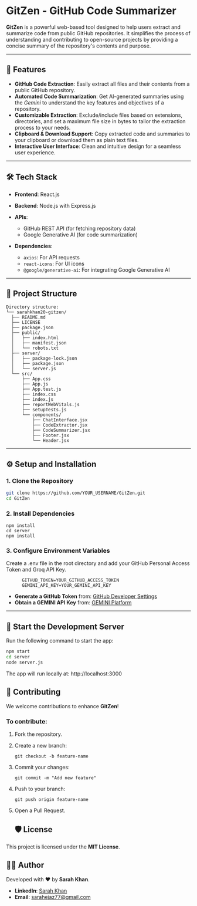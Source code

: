 # **GitZen - GitHub Code Summarizer**

**GitZen** is a powerful web-based tool designed to help users extract and summarize code from public GitHub repositories. It simplifies the process of understanding and contributing to open-source projects by providing a concise summary of the repository's contents and purpose.

---

## 🚀 **Features**

- **GitHub Code Extraction**: Easily extract all files and their contents from a public GitHub repository.
- **Automated Code Summarization**: Get AI-generated summaries using the *Gemini* to understand the key features and objectives of a repository.
- **Customizable Extraction**: Exclude/include files based on extensions, directories, and set a maximum file size in bytes to tailor the extraction process to your needs.
- **Clipboard & Download Support**: Copy extracted code and summaries to your clipboard or download them as plain text files.
- **Interactive User Interface**: Clean and intuitive design for a seamless user experience.

---

## 🛠️ **Tech Stack**

- **Frontend**: React.js  
- **Backend**: Node.js with Express.js  
- **APIs**:
  - GitHub REST API (for fetching repository data)
  - Google Generative AI (for code summarization)

- **Dependencies**:
  - `axios`: For API requests
  - `react-icons`: For UI icons
  - `@google/generative-ai`: For integrating Google Generative AI

---

## 🧩 **Project Structure**

    Directory structure:
    └── sarahkhan20-gitzen/
      ├── README.md
      ├── LICENSE
      ├── package.json
      ├── public/
      │   ├── index.html
      │   ├── manifest.json
      │   └── robots.txt
      ├── server/
      │   ├── package-lock.json
      │   ├── package.json
      │   └── server.js
      └── src/
          ├── App.css
          ├── App.js
          ├── App.test.js
          ├── index.css
          ├── index.js
          ├── reportWebVitals.js
          ├── setupTests.js
          └── components/
              ├── ChatInterface.jsx
              ├── CodeExtractor.jsx
              ├── CodeSummarizer.jsx
              ├── Footer.jsx
              └── Header.jsx

---

## ⚙️ **Setup and Installation**

### 1. **Clone the Repository**

```bash
git clone https://github.com/YOUR_USERNAME/GitZen.git
cd GitZen

```
### 2. **Install Dependencies**
    npm install
    cd server
    npm install

### 3. **Configure Environment Variables**
Create a .env file in the root directory and add your GitHub Personal Access Token and Groq API Key.

          GITHUB_TOKEN=YOUR_GITHUB_ACCESS_TOKEN
          GEMINI_API_KEY=YOUR_GEMINI_API_KEY

- **Generate a GitHub Token** from: [GitHub Developer Settings](https://github.com/settings/tokens)  
- **Obtain a GEMINI API Key** from: [GEMINI Platform](https://aistudio.google.com/apikey)

---

## 🚀 **Start the Development Server**

Run the following command to start the app:

```bash
npm start
cd server
node server.js
```
The app will run locally at: http://localhost:3000

## 🤝 **Contributing**

We welcome contributions to enhance **GitZen**!  

### To contribute:  
1. Fork the repository.  
2. Create a new branch:  

       git checkout -b feature-name
3. Commit your changes:

       git commit -m "Add new feature"
4. Push to your branch:

       git push origin feature-name

5. Open a Pull Request.
   ## 🛡️ **License**

This project is licensed under the **MIT License**.  

## 👨‍💻 **Author**

Developed with ❤️ by **Sarah Khan**.  

- **LinkedIn**: [Sarah Khan](https://www.linkedin.com/in/sarah-khan-13283222a/)  
- **Email**: sarahejaz77@gmail.com  


